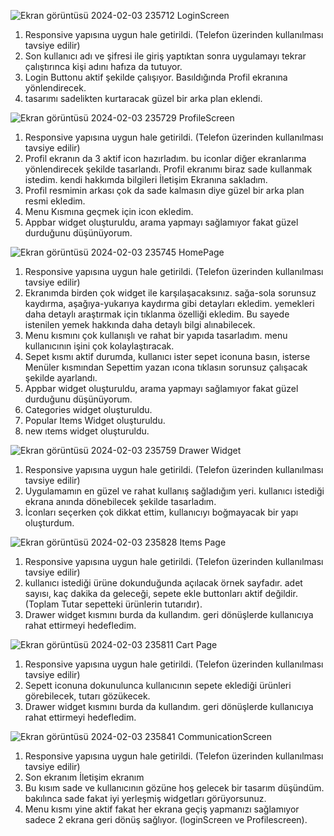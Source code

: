 ![Ekran görüntüsü 2024-02-03 235712](https://github.com/UrtekinBaran/final_flutter_projesi/assets/120023499/23de214c-9ed1-4fa4-a090-e01926235306)
LoginScreen
1. Responsive yapısına uygun hale getirildi. (Telefon üzerinden kullanılması tavsiye edilir)
2. Son kullanıcı adı ve şifresi ile giriş yaptıktan sonra uygulamayı tekrar çalıştırınca kişi adını hafıza da tutuyor.
3. Login Buttonu aktif şekilde çalışıyor. Basıldığında Profil ekranına yönlendirecek.
4. tasarımı sadelikten kurtaracak güzel bir arka plan eklendi.



![Ekran görüntüsü 2024-02-03 235729](https://github.com/UrtekinBaran/final_flutter_projesi/assets/120023499/c84a31bb-b101-40e8-85c7-e1f9447624d8)
ProfileScreen
1. Responsive yapısına uygun hale getirildi. (Telefon üzerinden kullanılması tavsiye edilir)
2. Profil ekranın da 3 aktif icon hazırladım. bu iconlar diğer ekranlarıma yönlendirecek şekilde tasarlandı. Profil ekranımı biraz sade kullanmak istedim. kendi hakkımda bilgileri İletişim Ekranına sakladım.
3. Profil resmimin arkası çok da sade kalmasın diye güzel bir arka plan resmi ekledim.
4. Menu Kısmına geçmek için icon ekledim.
5. Appbar widget oluşturuldu, arama yapmayı sağlamıyor fakat güzel durduğunu düşünüyorum.



![Ekran görüntüsü 2024-02-03 235745](https://github.com/UrtekinBaran/final_flutter_projesi/assets/120023499/9f0e0ec7-9ca0-45e3-93f4-0c483474589d)
HomePage
1. Responsive yapısına uygun hale getirildi. (Telefon üzerinden kullanılması tavsiye edilir)
2. Ekranımda birden çok widget ile karşılaşacaksınız. sağa-sola sorunsuz kaydırma, aşağıya-yukarıya kaydırma gibi detayları ekledim. yemekleri daha detaylı araştırmak için tıklanma özelliği ekledim. Bu sayede istenilen yemek hakkında daha detaylı bilgi alınabilecek.
3. Menu kısmını çok kullanışlı ve rahat bir  yapıda tasarladım. menu kullanıcının işini çok kolaylaştıracak.
4. Sepet kısmı aktif durumda, kullanıcı ister sepet iconuna basın, isterse Menüler kısmından Sepettim yazan ıcona tıklasın sorunsuz çalışacak şekilde ayarlandı.
5. Appbar widget oluşturuldu, arama yapmayı sağlamıyor fakat güzel durduğunu düşünüyorum.
6. Categories widget oluşturuldu.
7. Popular Items Widget oluşturuldu.
8. new ıtems widget oluşturuldu.



![Ekran görüntüsü 2024-02-03 235759](https://github.com/UrtekinBaran/final_flutter_projesi/assets/120023499/8e169eec-8e20-409d-b9b7-e08c73c29c56)
Drawer Widget
1. Responsive yapısına uygun hale getirildi. (Telefon üzerinden kullanılması tavsiye edilir)
2. Uygulamamın en güzel ve rahat kullanış sağladığım yeri. kullanıcı istediği ekrana anında dönebilecek şekilde tasarladım.
3. İconları seçerken çok dikkat ettim, kullanıcıyı boğmayacak bir yapı oluşturdum.



![Ekran görüntüsü 2024-02-03 235828](https://github.com/UrtekinBaran/final_flutter_projesi/assets/120023499/044309d3-aa96-4bc5-b0b9-a43dada44749)
Items Page
1. Responsive yapısına uygun hale getirildi. (Telefon üzerinden kullanılması tavsiye edilir)
2. kullanıcı istediği ürüne dokunduğunda açılacak örnek sayfadır. adet sayısı, kaç dakika da geleceği, sepete ekle buttonları aktif değildir. (Toplam Tutar sepetteki ürünlerin tutarıdır).
3. Drawer widget kısmını burda da kullandım. geri dönüşlerde kullanıcıya rahat ettirmeyi hedefledim.



![Ekran görüntüsü 2024-02-03 235811](https://github.com/UrtekinBaran/final_flutter_projesi/assets/120023499/5256759e-7737-4b00-8aa3-2d65c3dbc060)
Cart Page
1. Responsive yapısına uygun hale getirildi. (Telefon üzerinden kullanılması tavsiye edilir)
2. Sepett iconuna dokunulunca kullanıcının sepete eklediği ürünleri görebilecek, tutarı gözükecek.
3. Drawer widget kısmını burda da kullandım. geri dönüşlerde kullanıcıya rahat ettirmeyi hedefledim.



![Ekran görüntüsü 2024-02-03 235841](https://github.com/UrtekinBaran/final_flutter_projesi/assets/120023499/6d165292-f5db-419a-88ea-743948ad1577)
CommunicationScreen
1. Responsive yapısına uygun hale getirildi. (Telefon üzerinden kullanılması tavsiye edilir)
2. Son ekranım İletişim ekranım
3. Bu kısım sade ve kullanıcının gözüne hoş gelecek bir tasarım düşündüm. bakılınca sade fakat iyi yerleşmiş widgetları görüyorsunuz.
4. Menu kısmı yine aktif fakat her ekrana geçiş yapmanızı sağlamıyor sadece 2 ekrana geri dönüş sağlıyor. (loginScreen ve Profilescreen).
